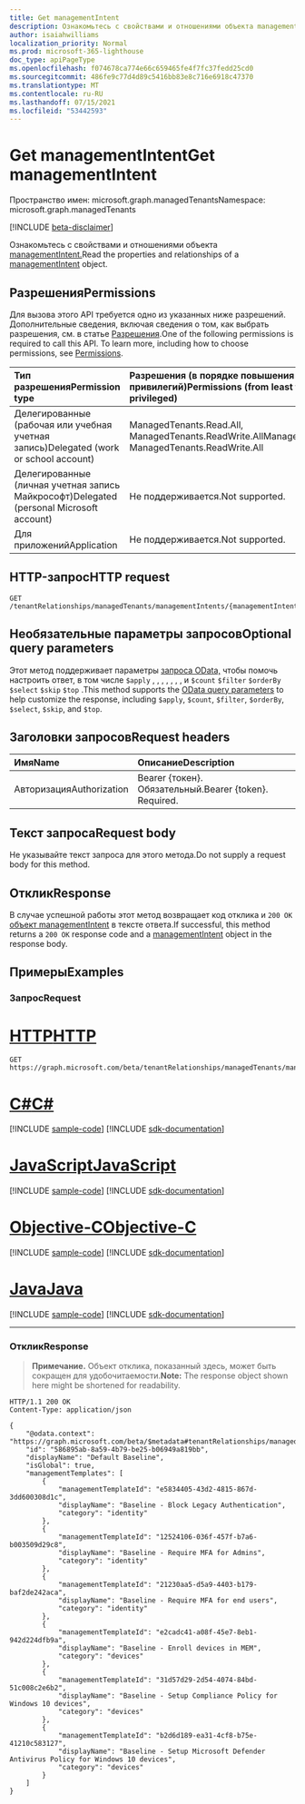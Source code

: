 ```yaml
---
title: Get managementIntent
description: Ознакомьтесь с свойствами и отношениями объекта managementIntent.
author: isaiahwilliams
localization_priority: Normal
ms.prod: microsoft-365-lighthouse
doc_type: apiPageType
ms.openlocfilehash: f074678ca774e66c659465fe4f7fc37fedd25cd0
ms.sourcegitcommit: 486fe9c77d4d89c5416bb83e8c716e6918c47370
ms.translationtype: MT
ms.contentlocale: ru-RU
ms.lasthandoff: 07/15/2021
ms.locfileid: "53442593"
---
```

# <a name="get-managementintent"></a><span data-ttu-id="03db0-103">Get managementIntent</span><span class="sxs-lookup"><span data-stu-id="03db0-103">Get managementIntent</span></span>
<span data-ttu-id="03db0-104">Пространство имен: microsoft.graph.managedTenants</span><span class="sxs-lookup"><span data-stu-id="03db0-104">Namespace: microsoft.graph.managedTenants</span></span>

[!INCLUDE [beta-disclaimer](../../includes/beta-disclaimer.md)]

<span data-ttu-id="03db0-105">Ознакомьтесь с свойствами и отношениями объекта [managementIntent.](../resources/managedtenants-managementintent.md)</span><span class="sxs-lookup"><span data-stu-id="03db0-105">Read the properties and relationships of a [managementIntent](../resources/managedtenants-managementintent.md) object.</span></span>

## <a name="permissions"></a><span data-ttu-id="03db0-106">Разрешения</span><span class="sxs-lookup"><span data-stu-id="03db0-106">Permissions</span></span>
<span data-ttu-id="03db0-p101">Для вызова этого API требуется одно из указанных ниже разрешений. Дополнительные сведения, включая сведения о том, как выбрать разрешения, см. в статье [Разрешения](/graph/permissions-reference).</span><span class="sxs-lookup"><span data-stu-id="03db0-p101">One of the following permissions is required to call this API. To learn more, including how to choose permissions, see [Permissions](/graph/permissions-reference).</span></span>

|<span data-ttu-id="03db0-109">Тип разрешения</span><span class="sxs-lookup"><span data-stu-id="03db0-109">Permission type</span></span>|<span data-ttu-id="03db0-110">Разрешения (в порядке повышения привилегий)</span><span class="sxs-lookup"><span data-stu-id="03db0-110">Permissions (from least to most privileged)</span></span>|
|:---|:---|
|<span data-ttu-id="03db0-111">Делегированные (рабочая или учебная учетная запись)</span><span class="sxs-lookup"><span data-stu-id="03db0-111">Delegated (work or school account)</span></span>|<span data-ttu-id="03db0-112">ManagedTenants.Read.All, ManagedTenants.ReadWrite.All</span><span class="sxs-lookup"><span data-stu-id="03db0-112">ManagedTenants.Read.All, ManagedTenants.ReadWrite.All</span></span>|
|<span data-ttu-id="03db0-113">Делегированные (личная учетная запись Майкрософт)</span><span class="sxs-lookup"><span data-stu-id="03db0-113">Delegated (personal Microsoft account)</span></span>|<span data-ttu-id="03db0-114">Не поддерживается.</span><span class="sxs-lookup"><span data-stu-id="03db0-114">Not supported.</span></span>|
|<span data-ttu-id="03db0-115">Для приложений</span><span class="sxs-lookup"><span data-stu-id="03db0-115">Application</span></span>|<span data-ttu-id="03db0-116">Не поддерживается.</span><span class="sxs-lookup"><span data-stu-id="03db0-116">Not supported.</span></span>|

## <a name="http-request"></a><span data-ttu-id="03db0-117">HTTP-запрос</span><span class="sxs-lookup"><span data-stu-id="03db0-117">HTTP request</span></span>

<!-- {
  "blockType": "ignored"
}
-->
``` http
GET /tenantRelationships/managedTenants/managementIntents/{managementIntentId}
```

## <a name="optional-query-parameters"></a><span data-ttu-id="03db0-118">Необязательные параметры запросов</span><span class="sxs-lookup"><span data-stu-id="03db0-118">Optional query parameters</span></span>
<span data-ttu-id="03db0-119">Этот метод поддерживает параметры [запроса OData,](/graph/query-parameters) чтобы помочь настроить ответ, в том числе `$apply` , , , , , , , и `$count` `$filter` `$orderBy` `$select` `$skip` `$top` .</span><span class="sxs-lookup"><span data-stu-id="03db0-119">This method supports the [OData query parameters](/graph/query-parameters) to help customize the response, including `$apply`, `$count`, `$filter`, `$orderBy`, `$select`, `$skip`, and `$top`.</span></span>

## <a name="request-headers"></a><span data-ttu-id="03db0-120">Заголовки запросов</span><span class="sxs-lookup"><span data-stu-id="03db0-120">Request headers</span></span>
|<span data-ttu-id="03db0-121">Имя</span><span class="sxs-lookup"><span data-stu-id="03db0-121">Name</span></span>|<span data-ttu-id="03db0-122">Описание</span><span class="sxs-lookup"><span data-stu-id="03db0-122">Description</span></span>|
|:---|:---|
|<span data-ttu-id="03db0-123">Авторизация</span><span class="sxs-lookup"><span data-stu-id="03db0-123">Authorization</span></span>|<span data-ttu-id="03db0-p102">Bearer {токен}. Обязательный.</span><span class="sxs-lookup"><span data-stu-id="03db0-p102">Bearer {token}. Required.</span></span>|

## <a name="request-body"></a><span data-ttu-id="03db0-126">Текст запроса</span><span class="sxs-lookup"><span data-stu-id="03db0-126">Request body</span></span>
<span data-ttu-id="03db0-127">Не указывайте текст запроса для этого метода.</span><span class="sxs-lookup"><span data-stu-id="03db0-127">Do not supply a request body for this method.</span></span>

## <a name="response"></a><span data-ttu-id="03db0-128">Отклик</span><span class="sxs-lookup"><span data-stu-id="03db0-128">Response</span></span>

<span data-ttu-id="03db0-129">В случае успешной работы этот метод возвращает код отклика и `200 OK` [объект managementIntent](../resources/managedtenants-managementintent.md) в тексте ответа.</span><span class="sxs-lookup"><span data-stu-id="03db0-129">If successful, this method returns a `200 OK` response code and a [managementIntent](../resources/managedtenants-managementintent.md) object in the response body.</span></span>

## <a name="examples"></a><span data-ttu-id="03db0-130">Примеры</span><span class="sxs-lookup"><span data-stu-id="03db0-130">Examples</span></span>

### <a name="request"></a><span data-ttu-id="03db0-131">Запрос</span><span class="sxs-lookup"><span data-stu-id="03db0-131">Request</span></span>

# <a name="http"></a>[<span data-ttu-id="03db0-132">HTTP</span><span class="sxs-lookup"><span data-stu-id="03db0-132">HTTP</span></span>](#tab/http)
<!-- {
  "blockType": "request",
  "name": "get_managementintent"
}
-->
``` http
GET https://graph.microsoft.com/beta/tenantRelationships/managedTenants/managementIntents/{managementIntentId}
```
# <a name="c"></a>[<span data-ttu-id="03db0-133">C#</span><span class="sxs-lookup"><span data-stu-id="03db0-133">C#</span></span>](#tab/csharp)
[!INCLUDE [sample-code](../includes/snippets/csharp/get-managementintent-csharp-snippets.md)]
[!INCLUDE [sdk-documentation](../includes/snippets/snippets-sdk-documentation-link.md)]

# <a name="javascript"></a>[<span data-ttu-id="03db0-134">JavaScript</span><span class="sxs-lookup"><span data-stu-id="03db0-134">JavaScript</span></span>](#tab/javascript)
[!INCLUDE [sample-code](../includes/snippets/javascript/get-managementintent-javascript-snippets.md)]
[!INCLUDE [sdk-documentation](../includes/snippets/snippets-sdk-documentation-link.md)]

# <a name="objective-c"></a>[<span data-ttu-id="03db0-135">Objective-C</span><span class="sxs-lookup"><span data-stu-id="03db0-135">Objective-C</span></span>](#tab/objc)
[!INCLUDE [sample-code](../includes/snippets/objc/get-managementintent-objc-snippets.md)]
[!INCLUDE [sdk-documentation](../includes/snippets/snippets-sdk-documentation-link.md)]

# <a name="java"></a>[<span data-ttu-id="03db0-136">Java</span><span class="sxs-lookup"><span data-stu-id="03db0-136">Java</span></span>](#tab/java)
[!INCLUDE [sample-code](../includes/snippets/java/get-managementintent-java-snippets.md)]
[!INCLUDE [sdk-documentation](../includes/snippets/snippets-sdk-documentation-link.md)]

---


### <a name="response"></a><span data-ttu-id="03db0-137">Отклик</span><span class="sxs-lookup"><span data-stu-id="03db0-137">Response</span></span>
><span data-ttu-id="03db0-138">**Примечание.** Объект отклика, показанный здесь, может быть сокращен для удобочитаемости.</span><span class="sxs-lookup"><span data-stu-id="03db0-138">**Note:** The response object shown here might be shortened for readability.</span></span>
<!-- {
  "blockType": "response",
  "truncated": true,
  "@odata.type": "microsoft.graph.managedTenants.managementIntent"
}
-->
``` http
HTTP/1.1 200 OK
Content-Type: application/json

{
    "@odata.context": "https://graph.microsoft.com/beta/$metadata#tenantRelationships/managedTenants/managementIntents/$entity",
    "id": "586895ab-8a59-4b79-be25-b06949a819bb",
    "displayName": "Default Baseline",
    "isGlobal": true,
    "managementTemplates": [
        {
            "managementTemplateId": "e5834405-43d2-4815-867d-3dd600308d1c",
            "displayName": "Baseline - Block Legacy Authentication",
            "category": "identity"
        },
        {
            "managementTemplateId": "12524106-036f-457f-b7a6-b003509d29c8",
            "displayName": "Baseline - Require MFA for Admins",
            "category": "identity"
        },
        {
            "managementTemplateId": "21230aa5-d5a9-4403-b179-baf2de242aca",
            "displayName": "Baseline - Require MFA for end users",
            "category": "identity"
        },
        {
            "managementTemplateId": "e2cadc41-a08f-45e7-8eb1-942d224dfb9a",
            "displayName": "Baseline - Enroll devices in MEM",
            "category": "devices"
        },
        {
            "managementTemplateId": "31d57d29-2d54-4074-84bd-51c008c2e6b2",
            "displayName": "Baseline - Setup Compliance Policy for Windows 10 devices",
            "category": "devices"
        },
        {
            "managementTemplateId": "b2d6d189-ea31-4cf8-b75e-41210c583127",
            "displayName": "Baseline - Setup Microsoft Defender Antivirus Policy for Windows 10 devices",
            "category": "devices"
        }
    ]
}
```
